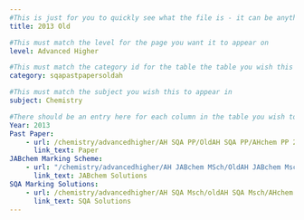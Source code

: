 ```yaml
---
#This is just for you to quickly see what the file is - it can be anything you want
title: 2013 Old

#This must match the level for the page you want it to appear on
level: Advanced Higher

#This must match the category id for the table the table you wish this to appear in
category: sqapastpapersoldah

#This must match the subject you wish this to appear in
subject: Chemistry

#There should be an entry here for each column in the table you wish to populate:
Year: 2013
Past Paper:
    - url: /chemistry/advancedhigher/AH SQA PP/OldAH SQA PP/AHchem PP 2013.pdf
      link_text: Paper
JABchem Marking Scheme:
    - url: "/chemistry/advancedhigher/AH JABchem MSch/OldAH JABchem Msch/13AHmsch.pdf"
      link_text: JABchem Solutions
SQA Marking Solutions:
    - url: /chemistry/advancedhigher/AH SQA Msch/oldAH SQA Msch/AHchem SQA Msch 2013.pdf
      link_text: SQA Solutions
---
```

